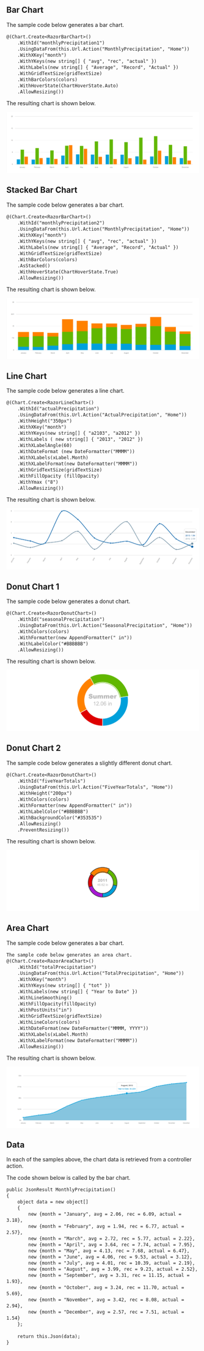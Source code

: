 ## Bar Chart
The sample code below generates a bar chart.
		
	@(Chart.Create<RazorBarChart>()
		.WithId("monthlyPrecipitation1")
		.UsingDataFrom(this.Url.Action("MonthlyPrecipitation", "Home"))
		.WithXKey("month")
		.WithYKeys(new string[] { "avg", "rec", "actual" })
		.WithLabels(new string[] { "Average", "Record", "Actual" })
		.WithGridTextSize(gridTextSize)
		.WithBarColors(colors)
		.WithHoverState(ChartHoverState.Auto)
		.AllowResizing())
The resulting chart is shown below.

![Bar Chart](https://github.com/porrey/Razor-Tools/raw/master/Images/chart-sample-1.png)

## Stacked Bar Chart
The sample code below generates a bar chart.

	@(Chart.Create<RazorBarChart>()
		.WithId("monthlyPrecipitation2")
		.UsingDataFrom(this.Url.Action("MonthlyPrecipitation", "Home"))
		.WithXKey("month")
		.WithYKeys(new string[] { "avg", "rec", "actual" })
		.WithLabels(new string[] { "Average", "Record", "Actual" })
		.WithGridTextSize(gridTextSize)
		.WithBarColors(colors)
		.AsStacked()
		.WithHoverState(ChartHoverState.True)
		.AllowResizing())
The resulting chart is shown below.

![Bar Chart](https://github.com/porrey/Razor-Tools/raw/master/Images/chart-sample-2.png)

## Line Chart
The sample code below generates a line chart.

	@(Chart.Create<RazorLineChart>()
		.WithId("actualPrecipitation")
		.UsingDataFrom(this.Url.Action("ActualPrecipitation", "Home"))
		.WithHeight("350px")
		.WithXKey("month")
		.WithYKeys(new string[] { "a2103", "a2012" })
		.WithLabels ( new string[] { "2013", "2012" })
		.WithXLabelAngle(60)
		.WithDateFormat (new DateFormatter("MMMM"))
		.WithXLabels(xLabel.Month)
		.WithXLabelFormat(new DateFormatter("MMMM"))
		.WithGridTextSize(gridTextSize)
		.WithFillOpacity (fillOpacity)
		.WithYmax ("8")
		.AllowResizing())
The resulting chart is shown below.

![Line Chart](https://github.com/porrey/Razor-Tools/raw/master/Images/chart-sample-3.png)

## Donut Chart 1
The sample code below generates a donut chart.

	@(Chart.Create<RazorDonutChart>()
		.WithId("seasonalPrecipitation")
		.UsingDataFrom(this.Url.Action("SeasonalPrecipitation", "Home"))
		.WithColors(colors)
		.WithFormatter(new AppendFormatter(" in"))
		.WithLabelColor("#BBBBBB")
		.AllowResizing())
The resulting chart is shown below.

![Donut Chart](https://github.com/porrey/Razor-Tools/raw/master/Images/chart-sample-4.png)

## Donut Chart 2
The sample code below generates a slightly different donut chart.

	@(Chart.Create<RazorDonutChart>()
		.WithId("fiveYearTotals")
		.UsingDataFrom(this.Url.Action("FiveYearTotals", "Home"))
		.WithHeight("200px")
		.WithColors(colors)
		.WithFormatter(new AppendFormatter(" in"))
		.WithLabelColor("#BBBBBB")
		.WithBackgroundColor("#353535")
		.AllowResizing()
		.PreventResizing())
The resulting chart is shown below.

![Donut Chart](https://github.com/porrey/Razor-Tools/raw/master/Images/chart-sample-5.png)

## Area Chart
The sample code below generates a bar chart.

	The sample code below generates an area chart.
	@(Chart.Create<RazorAreaChart>()
		.WithId("totalPrecipitation")
		.UsingDataFrom(this.Url.Action("TotalPrecipitation", "Home"))
		.WithXKey("month")
		.WithYKeys(new string[] { "tot" })
		.WithLabels(new string[] { "Year to Date" })
		.WithLineSmoothing()
		.WithFillOpacity(fillOpacity)
		.WithPostUnits("in")
		.WithGridTextSize(gridTextSize)
		.WithLineColors(colors)
		.WithDateFormat(new DateFormatter("MMMM, YYYY"))
		.WithXLabels(xLabel.Month)
		.WithXLabelFormat(new DateFormatter("MMMM"))
		.AllowResizing())
The resulting chart is shown below.

![Area Chart](https://github.com/porrey/Razor-Tools/raw/master/Images/chart-sample-6.png)
## Data
In each of the samples above, the chart data is retrieved from a controller action.

The code shown below is called by the bar chart.

	public JsonResult MonthlyPrecipitation()
	{
		object data = new object[]
		{
			new {month = "January", avg = 2.06, rec = 6.09, actual = 3.18},
			new {month = "February", avg = 1.94, rec = 6.77, actual = 2.57},
			new {month = "March", avg = 2.72, rec = 5.77, actual = 2.22},
			new {month = "April", avg = 3.64, rec = 7.74, actual = 7.95},
			new {month = "May", avg = 4.13, rec = 7.68, actual = 6.47},
			new {month = "June", avg = 4.06, rec = 9.53, actual = 3.12},
			new {month = "July", avg = 4.01, rec = 10.39, actual = 2.19},
			new {month = "August", avg = 3.99, rec = 9.23, actual = 2.52},
			new {month = "September", avg = 3.31, rec = 11.15, actual = 1.93},
			new {month = "October", avg = 3.24, rec = 11.70, actual = 5.69},
			new {month = "November", avg = 3.42, rec = 8.08, actual = 2.94},
			new {month = "December", avg = 2.57, rec = 7.51, actual = 1.54}
		};
	
		return this.Json(data);
	}
